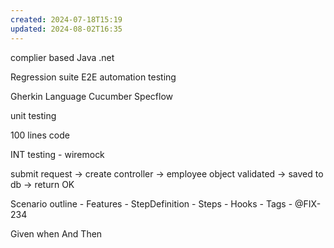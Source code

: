 ```yaml
---
created: 2024-07-18T15:19
updated: 2024-08-02T16:35
---
```

complier based
Java 
.net

Regression suite
E2E automation testing

Gherkin Language
Cucumber
Specflow

unit testing 

100 lines code

INT testing - wiremock 

submit request -> create controller -> employee object validated -> saved to db -> return OK


Scenario outline - 
Features - 
StepDefinition - 
Steps - 
Hooks - 
Tags -  @FIX-234


Given
when 
And
Then

